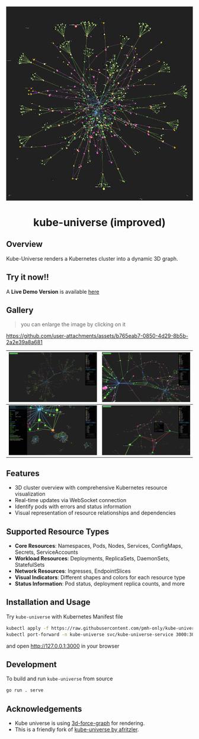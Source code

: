 <div align=center>

![logo](docs/logo.png)

# kube-universe (improved)

</div>

## Overview

Kube-Universe renders a Kubernetes cluster into a dynamic 3D graph.

## Try it now!!
A __Live Demo Version__ is available [here](https://visualized.pmh.codes)

## Gallery
> you can enlarge the image by clicking on it

https://github.com/user-attachments/assets/b765eab7-0850-4d29-8b5b-2a2e39a8a681

| [![gallery1](docs/gallery1.png)](docs/gallery1.png) | [![gallery2](docs/gallery2.png)](docs/gallery2.png) |
| :--: | :--: |
| [![gallery3](docs/gallery3.png)](docs/gallery3.png) | [![gallery4](docs/gallery4.png)](docs/gallery4.png) |

## Features

* 3D cluster overview with comprehensive Kubernetes resource visualization
* Real-time updates via WebSocket connection
* Identify pods with errors and status information
* Visual representation of resource relationships and dependencies

## Supported Resource Types

* **Core Resources**: Namespaces, Pods, Nodes, Services, ConfigMaps, Secrets, ServiceAccounts
* **Workload Resources**: Deployments, ReplicaSets, DaemonSets, StatefulSets
* **Network Resources**: Ingresses, EndpointSlices
* **Visual Indicators**: Different shapes and colors for each resource type
* **Status Information**: Pod status, deployment replica counts, and more

## Installation and Usage

Try `kube-universe` with Kubernetes Manifest file

```sh
kubectl apply -f https://raw.githubusercontent.com/pmh-only/kube-universe/master/docs/deploy_full.yaml
kubectl port-forward -n kube-universe svc/kube-universe-service 3000:3000
```

and open http://127.0.0.1:3000 in your browser

## Development

To build and run `kube-universe` from source

```sh
go run . serve
```

## Acknowledgements

* Kube universe is using [3d-force-graph](https://github.com/vasturiano/3d-force-graph) for rendering.
* This is a friendly fork of [kube-universe by afritzler](https://github.com/afritzler/kube-universe).
